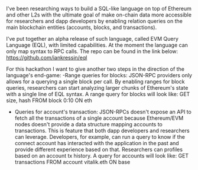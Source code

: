 I've been researching ways to build a SQL-like language on top of Ethereum and other L2s with the ultimate goal of make on-chain data more accessible for researchers and dapp developers by enabling relation queries on the main blockchain entities (accounts, blocks, and transactions).

I've put together an alpha release of such language, called EVM Query Language (EQL), with limited capabilities. At the moment the language can only map syntax to RPC calls.
The repo can be found in the link below:
https://github.com/iankressin/eql

For this hackathon I want to give another two steps in the direction of the language's end-game: 
-Range queries for blocks: JSON-RPC providers only allows for a querying a single block per call. By enabling ranges for block queries, researchers can start analyzing larger chunks of Ethereum's state with a single line of EQL syntax.
A range query for blocks will look like:
GET size, hash FROM block 0:10 ON eth

- Queries for account's transaction: JSON-RPCs doesn't expose an API to fetch all the transactions of a single account because Ethereum/EVM nodes doesn't provide a data structure mapping accounts to transactions.
This is feature that both dapp developers and researchers can leverage. Developers, for example, can run a query to know if the connect account has interacted with the application in the past and provide different experience based on that. Researchers can profiles based on an account tx history.
A query for accounts will look like:
GET transactions FROM account vitalik.eth ON base
  

